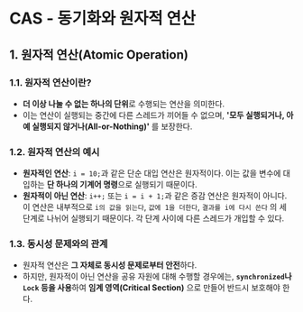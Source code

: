 # CAS - 동기화와 원자적 연산

## 1. 원자적 연산(Atomic Operation)

### 1.1. 원자적 연산이란?

- **더 이상 나눌 수 없는 하나의 단위**로 수행되는 연산을 의미한다.
- 이는 연산이 실행되는 중간에 다른 스레드가 끼어들 수 없으며, **'모두 실행되거나, 아예 실행되지 않거나(All-or-Nothing)'** 를 보장한다.

### 1.2. 원자적 연산의 예시

- **원자적인 연산**: `i = 10;`과 같은 단순 대입 연산은 원자적이다. 이는 값을 변수에 대입하는 **단 하나의 기계어 명령**으로 실행되기 때문이다.
- **원자적이 아닌 연산**: `i++;` 또는 `i = i + 1;`과 같은 증감 연산은 원자적이 아니다. 이 연산은 내부적으로 `i의 값을 읽는다`, `값에 1을 더한다`, `결과를 i에 다시 쓴다` 의 세 단계로 나뉘어 실행되기 때문이다. 각 단계 사이에 다른 스레드가 개입할 수 있다.

### 1.3. 동시성 문제와의 관계

- 원자적 연산은 **그 자체로 동시성 문제로부터 안전**하다.
- 하지만, 원자적이 아닌 연산을 공유 자원에 대해 수행할 경우에는, **`synchronized`나 `Lock` 등을 사용**하여 **임계 영역(Critical Section)** 으로 만들어 반드시 보호해야 한다.
